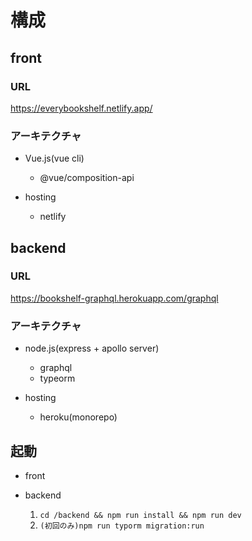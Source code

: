 # 構成

## front
### URL
https://everybookshelf.netlify.app/

### アーキテクチャ
- Vue.js(vue cli)
  - @vue/composition-api

- hosting
  - netlify

## backend
### URL
https://bookshelf-graphql.herokuapp.com/graphql
### アーキテクチャ
- node.js(express + apollo server)
  - graphql
  - typeorm

- hosting
  - heroku(monorepo)

## 起動

- front
  
- backend  
  1. ```cd /backend && npm run install && npm run dev```
  2. ```(初回のみ)npm run typorm migration:run```
